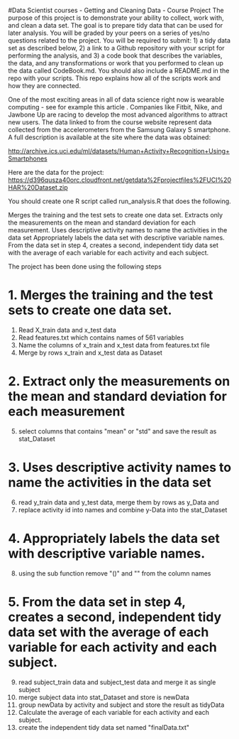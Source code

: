 #Data Scientist courses - Getting and Cleaning Data - Course Project
The purpose of this project is to demonstrate your ability to collect, work with, and clean a data set. The goal is to prepare tidy data that can be used for later analysis. You will be graded by your peers on a series of yes/no questions related to the project. You will be required to submit: 1) a tidy data set as described below, 2) a link to a Github repository with your script for performing the analysis, and 3) a code book that describes the variables, the data, and any transformations or work that you performed to clean up the data called CodeBook.md. You should also include a README.md in the repo with your scripts. This repo explains how all of the scripts work and how they are connected. 

One of the most exciting areas in all of data science right now is wearable computing - see for example this article . Companies like Fitbit, Nike, and Jawbone Up are racing to develop the most advanced algorithms to attract new users. The data linked to from the course website represent data collected from the accelerometers from the Samsung Galaxy S smartphone. A full description is available at the site where the data was obtained:
 
http://archive.ics.uci.edu/ml/datasets/Human+Activity+Recognition+Using+Smartphones

Here are the data for the project:
https://d396qusza40orc.cloudfront.net/getdata%2Fprojectfiles%2FUCI%20HAR%20Dataset.zip

You should create one R script called run_analysis.R that does the following. 

Merges the training and the test sets to create one data set.
Extracts only the measurements on the mean and standard deviation for each measurement. 
Uses descriptive activity names to name the activities in the data set
Appropriately labels the data set with descriptive variable names. 
From the data set in step 4, creates a second, independent tidy data set with the average of each variable for each activity and each subject.

The project has been done using the following steps
# 1. Merges the training and the test sets to create one data set.
  1. Read X_train data and x_test data
  2. Read features.txt which contains names of 561 variables
  3. Name the columns of x_train and x_test data from features.txt file
  4. Merge by rows x_train and x_test data as Dataset
# 2. Extract only the measurements on the mean and standard deviation for each measurement
  5. select columns that contains "mean" or "std" and save the result as stat_Dataset
# 3. Uses descriptive activity names to name the activities in the data set
  6. read y_train data and y_test data, merge them by rows as y_Data and 
  7. replace activity id into names and combine y-Data into the stat_Dataset 
# 4. Appropriately labels the data set with descriptive variable names.
  8. using the sub function remove "()" and "" from the column names
# 5. From the data set in step 4, creates a second, independent tidy data set with the average of each variable for each activity and each subject.
  9. read subject_train data and subject_test data and merge it as single subject
  10. merge subject data into stat_Dataset and store is newData
  11. group newData by activity and subject  and store the result as tidyData
  12. Calculate the average of each variable for each activity and each subject.
  13. create the independent tidy data set named "finalData.txt"
